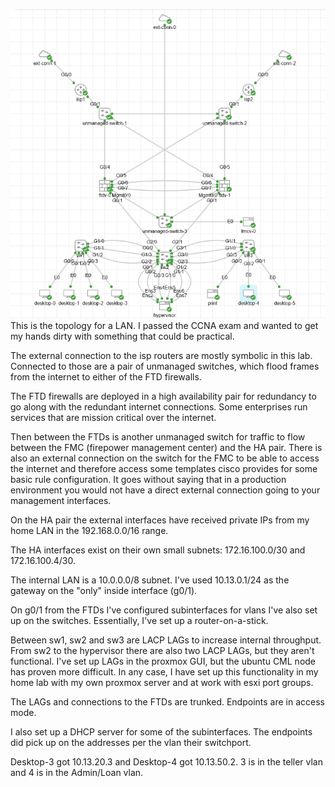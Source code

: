 ![alt text](images/lantop.png)
This is the topology for a LAN. I passed the CCNA exam and wanted to get my hands dirty with something that could be practical. 

The external connection to the isp routers are mostly symbolic in this lab. Connected to those are a pair of unmanaged switches, which flood frames from the internet to either of the FTD firewalls.

The FTD firewalls are deployed in a high availability pair for redundancy to go along with the redundant internet connections. Some enterprises run services that are mission critical over the internet. 

Then between the FTDs is another unmanaged switch for traffic to flow between the FMC (firepower management center) and the HA pair. There is also an external connection on the switch for the FMC to be able to access the internet and therefore access some templates cisco provides for some basic rule configuration. It goes without saying that in a production environment you would not have a direct external connection going to your management interfaces. 

On the HA pair the external interfaces have received private IPs from my home LAN in the 192.168.0.0/16 range. 

The HA interfaces exist on their own small subnets: 172.16.100.0/30 and 172.16.100.4/30.

The internal LAN is a 10.0.0.0/8 subnet. I've used 10.13.0.1/24 as the gateway on the "only" inside interface (g0/1).
 
On g0/1 from the FTDs I've configured subinterfaces for vlans I've also set up on the switches. Essentially, I've set up a router-on-a-stick. 

Between sw1, sw2 and sw3 are LACP LAGs to increase internal throughput. From sw2 to the hypervisor there are also two LACP LAGs, but they aren't functional. I've set up LAGs in the proxmox GUI, but the ubuntu CML node has proven more difficult. In any case, I have set up this functionality in my home lab with my own proxmox server and at work with esxi port groups. 

The LAGs and connections to the FTDs are trunked. Endpoints are in access mode. 

I also set up a DHCP server for some of the subinterfaces. The endpoints did pick up on the addresses per the vlan their switchport. 

Desktop-3 got 10.13.20.3 and Desktop-4 got 10.13.50.2. 3 is in the teller vlan and 4 is in the Admin/Loan vlan. 
